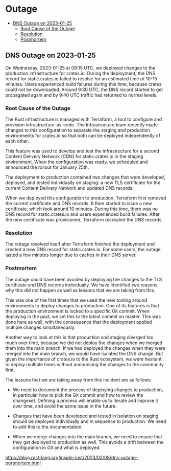 # Outage

- [DNS Outage on 2023-01-25](#dns-outage-on-2023-01-25)
  - [Root Cause of the Outage](#root-cause-of-the-outage)
  - [Resolution](#resolution)
  - [Postmortem](#postmortem)

## DNS Outage on 2023-01-25

On Wednesday, 2023-01-25 at 09:15 UTC, we deployed changes to the production infrastructure for crates.io. During the deployment, the DNS record for static.crates.io failed to resolve for an estimated time of 10-15 minutes. Users experienced build failures during this time, because crates could not be downloaded. Around 9:30 UTC, the DNS record started to get propagated again and by 9:40 UTC traffic had returned to normal levels.

### Root Cause of the Outage

The Rust infrastructure is managed with Terraform, a tool to configure and provision infrastructure-as-code. The Infrastructure team recently made changes to this configuration to separate the staging and production environments for crates.io so that both can be deployed independently of each other.

This feature was used to develop and test the infrastructure for a second Content Delivery Network (CDN) for static.crates.io in the staging environment. When the configuration was ready, we scheduled and announced the rollout for January 25th.

The deployment to production contained two changes that were developed, deployed, and tested individually on staging: a new TLS certificate for the current Content Delivery Network and updated DNS records.

When we deployed this configuration to production, Terraform first removed the current certificate and DNS records. It then started to issue a new certificate, which took around 10 minutes. During this time, there was no DNS record for static.crates.io and users experienced build failures. After the new certificate was provisioned, Terraform recreated the DNS records.

### Resolution

The outage resolved itself after Terraform finished the deployment and created a new DNS record for static.crates.io. For some users, the outage lasted a few minutes longer due to caches in their DNS server.

### Postmortem

The outage could have been avoided by deploying the changes to the TLS certificate and DNS records individually. We have identified two reasons why this did not happen as well as lessons that we are taking from this.

This was one of the first times that we used the new tooling around environments to deploy changes to production. One of its features is that the production environment is locked to a specific Git commit. When deploying in the past, we set this to the latest commit on master. This was done here as well, with the consequence that the deployment applied multiple changes simultaneously.

Another way to look at this is that production and staging diverged too much over time, because we did not deploy the changes when we merged them into the main branch. If we had deployed the changes when they were merged into the main branch, we would have isolated the DNS change. But given the importance of crates.io to the Rust ecosystem, we were hesitant to deploy multiple times without announcing the changes to the community first.

The lessons that we are taking away from this incident are as follows:

- We need to document the process of deploying changes to production, in particular how to pick the Git commit and how to review the changeset. Defining a process will enable us to iterate and improve it over time, and avoid the same issue in the future.

- Changes that have been developed and tested in isolation on staging should be deployed individually and in sequence to production. We need to add this to the documentation.

- When we merge changes into the main branch, we need to ensure that they get deployed to production as well. This avoids a drift between the configuration in Git and what is deployed.

<https://blog.rust-lang.org/inside-rust/2023/02/08/dns-outage-portmortem.html>




